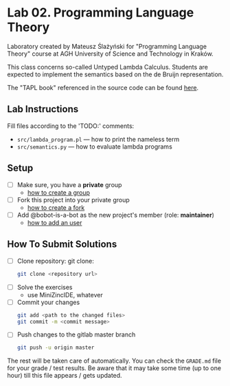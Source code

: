 # Lab 02. Programming Language Theory

Laboratory created by Mateusz Ślażyński for "Programming Language Theory" course at AGH University of Science and Technology in Kraków.

This class concerns so-called Untyped Lambda Calculus.
Students are expected to implement the semantics based on the de Bruijn representation.

The "TAPL book" referenced in the source code can be found [here](https://github.com/MPRI/M2-4-2/blob/master/Types%20and%20Programming%20Languages.pdf).

## Lab Instructions

Fill files according to the 'TODO:' comments:
- `src/lambda_program.pl` — how to print the nameless term
- `src/semantics.py` — how to evaluate lambda programs 

## Setup 

* [ ] Make sure, you have a **private** group 
  * [how to create a group](https://docs.gitlab.com/ee/user/group/#create-a-group)
* [ ] Fork this project into your private group
  * [how to create a fork](https://docs.gitlab.com/ee/user/project/repository/forking_workflow.html#creating-a-fork)
* [ ] Add @bobot-is-a-bot as the new project's member (role: **maintainer**)
  * [how to add an user](https://docs.gitlab.com/ee/user/project/members/index.html#add-a-user)
  
## How To Submit Solutions

* [ ] Clone repository: git clone:
    ```bash 
    git clone <repository url>
    ```
* [ ] Solve the exercises 
    * use MiniZincIDE, whatever
* [ ] Commit your changes
    ```bash
    git add <path to the changed files>
    git commit -m <commit message>
    ```
* [ ] Push changes to the gitlab master branch
    ```bash
    git push -u origin master
    ```

The rest will be taken care of automatically. You can check the `GRADE.md` file for your grade / test results. Be aware that it may take some time (up to one hour) till this file appears / gets updated.  



 
